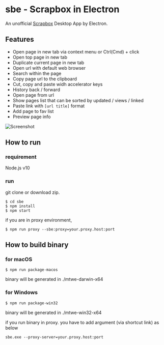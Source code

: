 # sbe - Scrapbox in Electron
An unofficial [Scrapbox](https://scrapbox.io) Desktop App by Electron.

## Features
- Open page in new tab via context menu or Ctrl(Cmd) + click
- Open top page in new tab
- Duplicate current page in new tab
- Open url with default web browser
- Search within the page
- Copy page url to the clipboard
- Cut, copy and paste widh accelerator keys
- History back / forward
- Open page from url
- Show pages list that can be sorted by updated / views / linked
- Paste link with `[url title]` format
- Add page to fav list
- Preview page info

![Screenshot](https://user-images.githubusercontent.com/2092183/50725987-ceb89980-1149-11e9-9017-fb7186ce00b1.gif)

## How to run
### requirement
Node.js v10

### run
git clone or download zip.

```
$ cd sbe
$ npm install
$ npm start
```

if you are in proxy environment,

```
$ npm run proxy --sbe:proxy=your.proxy.host:port
```

## How to build binary

### for macOS
```
$ npm run package-macos
```

binary will be generated in ./mtwe-darwin-x64

### for Windows
```
$ npm run package-win32
```

binary will be generated in ./mtwe-win32-x64

if you run binary in proxy. you have to add argument (via shortcut link) as below

```
sbe.exe --proxy-server=your.proxy.host:port
```